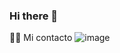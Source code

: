 ### Hi there 👋

<!--
**MarianaRomeroV/MarianaRomeroV** is a ✨ _special_ ✨ repository because its `README.md` (this file) appears on your GitHub profile.

Here are some ideas to get you started:

- 🔭 I’m currently working on ...
- 🌱 I’m currently learning ...
- 👯 I’m looking to collaborate on ...
- 🤔 I’m looking for help with ...
- 💬 Ask me about ...
- 📫 How to reach me: ...
- 😄 Pronouns: ...
- ⚡ Fun fact: ...
-->
👩‍🔬 Mi contacto 
![image](https://user-images.githubusercontent.com/114431177/192647568-aad18209-6c91-48f9-b0cf-210928eccc4f.png)


